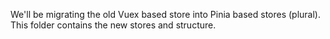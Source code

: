 We'll be migrating the old Vuex based store into Pinia based stores (plural). This folder contains the new stores and structure.
